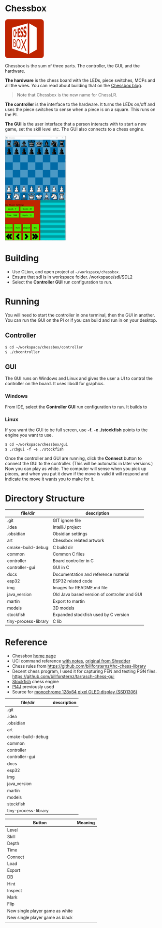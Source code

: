 # Chessbox

![](img/logo-sm.png)

Chessbox is the sum of three parts. The controller,  the GUI, and the hardware.

**The hardware** is the chess board with the LEDs, piece switches, MCPs and all the wires. You can read about building that on the [Chessbox blog](https://8bitcoder.com/chessbox).

> Note that Chessbox is the new name for ChessLR.

**The controller** is the interface to the hardware. It turns the LEDs on/off and uses the piece switches to sense when a piece is on a square. This runs on the PI.

**The GUI** is the user interface that a person interacts with to start a new game, set the skill level etc. The GUI also connects to a chess engine.  

![](img/gui.png)


# Building
- Use CLion, and open project at `~/workspace/chessbox`. 
- Ensure that sdl is in workspace folder. /workspace/sdl/SDL2
- Select the **Controller GUI** run configuration to run.


# Running
You will need to start the controller in one terminal, then the GUI in another. You can run the GUI on the PI or if you can build and run in on your desktop.

## Controller 

    $ cd ~/workspace/chessbox/controller
    $ ./cbcontroller


## GUI
The GUI runs on Windows and Linux and gives the user a UI to control the controller on the board. It uses libsdl for graphics.



### Windows
From IDE, select the **Controller GUI** run configuration to run. It builds to 



### Linux

If you want the GUI to be full screen, use **-f**. **-e ./stockfish** points to the engine you want to use. 

    $ cd ~/workspace/chessbox/gui
    $ ./cbgui -f -e ./stockfish

Once the controller and GUI are running, click the **Connect** button to connect the GUI to the controller. (This will be automatic in later versions.) Now you can play as white. The computer will sense when you pick up pieces, and when you put it down if the move is valid it will respond and indicate the move it wants you to make for it. 


# Directory Structure

| file/dir             | description                                  |
| -------------------- | -------------------------------------------- |
| .git                 | GIT ignore file                              |
| .idea                | IntelliJ project                             |
| .obsidian            | Obsidian settings                            |
| art                  | Chessbox related artwork                     |
| cmake-build-debug    | C build dir                                  |
| common               | Common C files                               |
| controller           | Board controller in C                        |
| controller-gui       | GUI in C                                     |
| docs                 | Documentation and reference material         |
| esp32                | ESP32 related code                           |
| img                  | Images for README.md file                    |
| java_version         | Old Java based version of controller and GUI |
| martin               | Export to martin                             |
| models               | 3D models                                    |
| stockfish            | Expanded stockfish used by C version         |
| tiny-process-library | C lib                                        |

# Reference
- Chessbox [home page](https://8bitcoder.com/chessbox)
- UCI command reference [with notes](https://8bitcoder.com/uci), [original from Shredder](http://download.shredderchess.com/div/uci.zip)
- Chess rules from <https://github.com/billforsternz/thc-chess-library>
- Decent chess program, I used it for capturing FEN and testing PGN files. <https://github.com/billforsternz/tarrasch-chess-gui>
- [Stockfish](https://stockfishchess.org/) chess engine
- [PI4J](https://www.pi4j.com/) previously used
- Source for [monochrome 128x64 pixel OLED display (SSD1306)](https://github.com/adafruit/Adafruit_SSD1306)



| file/dir             | description |
| -------------------- | ----------- |
| .git                 |             |
| .idea                |             |
| .obsidian            |             |
| art                  |             |
| cmake-build-debug    |             |
| common               |             |
| controller           |             |
| controller-gui       |             |
| docs                 |             |
| esp32                |             |
| img                  |             |
| java_version         |             |
| martin               |             |
| models               |             |
| stockfish            |             |
| tiny-process-library |             |

| Button | Meaning |
| -- | -- |
| Level| |
| Skill| |
| Depth| |
| Time| |
| Connect| |
| Load| |
| Export| |
| DB| |
| Hint| |
| Inspect| |
| Mark| |
| Flip| |
| New single player game as white| |
| New single player game as black| |
|| | 